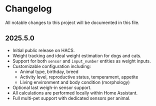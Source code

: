 # Changelog

All notable changes to this project will be documented in this file.

<!--next-version-placeholder-->

## 2025.5.0

- Initial public release on HACS.
- Weight tracking and ideal weight estimation for dogs and cats.
- Support for both `sensor` and `input_number` entities as weight inputs.
- Customizable configuration including:
  - Animal type, birthday, breed
  - Activity level, reproductive status, temperament, appetite
  - Living environment and body condition (morphology)
- Optional last weigh-in sensor support.
- All calculations are performed locally within Home Assistant.
- Full multi-pet support with dedicated sensors per animal.
